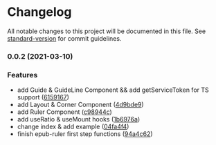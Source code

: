 # Changelog

All notable changes to this project will be documented in this file. See [standard-version](https://github.com/conventional-changelog/standard-version) for commit guidelines.

### 0.0.2 (2021-03-10)

### Features

- add Guide & GuideLine Component && add getServiceToken for TS support ([6159167](https://github.com/21epub/epub-ruler/commit/61591679c30aaac3bcd240a6a86f1a08da919f09))
- add Layout & Corner Component ([4d9bde9](https://github.com/21epub/epub-ruler/commit/4d9bde92a38dad113fda1064ff5953a3cdbd9583))
- add Ruler Component ([c98944c](https://github.com/21epub/epub-ruler/commit/c98944cf02806423ca72a8f5c6cacfa1d9dfb8bb))
- add useRatio & useMount hooks ([1b6976a](https://github.com/21epub/epub-ruler/commit/1b6976a4a41e1ed84805cd2032e893082bee38e7))
- change index & add example ([04fa4f4](https://github.com/21epub/epub-ruler/commit/04fa4f48eaa065bc1a56e691efb225b2b2310e2e))
- finish epub-ruler first step functions ([94a4c62](https://github.com/21epub/epub-ruler/commit/94a4c6292b7385464f529ca6d6cf2142390e0663))

